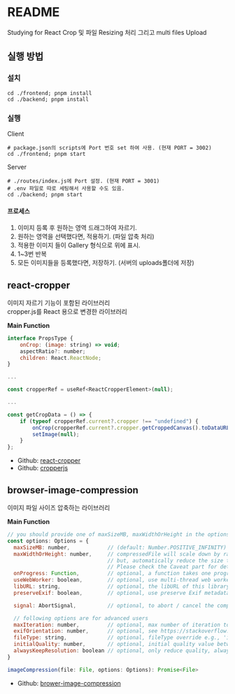 # README #
Studying for React Crop 및 파일 Resizing 처리 그리고 multi files Upload

## 실행 방법
### 설치
```shell
cd ./frontend; pnpm install
cd ./backend; pnpm install
```
### 실행
Client
```shell
# package.json의 scripts에 Port 번호 set 하여 사용. (현재 PORT = 3002)
cd ./frontend; pnpm start
```
Server
```shell
# ./routes/index.js에 Port 설정. (현재 PORT = 3001)
# .env 파일로 따로 세팅해서 사용할 수도 있음.
cd ./backend; pnpm start
```
#### 프로세스
1. 이미지 등록 후 원하는 영역 드래그하여 자르기.
2. 원하는 영역을 선택했다면, 적용하기. (파일 압축 처리) 
3. 적용한 이미지 들이 Gallery 형식으로 위에 표시.
4. 1~3번 반복
5. 모든 이미지들을 등록했다면, 저장하기. (서버의 uploads폴더에 저장)


## react-cropper
이미지 자르기 기능이 포함된 라이브러리 <br/>
cropper.js를 React 용으로 변경한 라이브러리 <br/>

**Main Function**
```javascript
interface PropsType {
    onCrop: (image: string) => void;
    aspectRatio?: number;
    children: React.ReactNode;
}

...

const cropperRef = useRef<ReactCropperElement>(null);

...

const getCropData = () => {
    if (typeof cropperRef.current?.cropper !== "undefined") {
        onCrop(cropperRef.current?.cropper.getCroppedCanvas().toDataURL());
        setImage(null);
    }
};
```


* Github: [react-cropper](https://github.com/react-cropper/react-cropper)
* Github: [cropperjs](https://github.com/fengyuanchen/cropperjs/tree/main)

## browser-image-compression
이미지 파일 사이즈 압축하는 라이브러리

**Main Function**
```javascript
// you should provide one of maxSizeMB, maxWidthOrHeight in the options
const options: Options = { 
  maxSizeMB: number,            // (default: Number.POSITIVE_INFINITY)
  maxWidthOrHeight: number,     // compressedFile will scale down by ratio to a point that width or height is smaller than maxWidthOrHeight (default: undefined)
                                // but, automatically reduce the size to smaller than the maximum Canvas size supported by each browser.
                                // Please check the Caveat part for details.
  onProgress: Function,         // optional, a function takes one progress argument (percentage from 0 to 100) 
  useWebWorker: boolean,        // optional, use multi-thread web worker, fallback to run in main-thread (default: true)
  libURL: string,               // optional, the libURL of this library for importing script in Web Worker (default: https://cdn.jsdelivr.net/npm/browser-image-compression/dist/browser-image-compression.js)
  preserveExif: boolean,        // optional, use preserve Exif metadata for JPEG image e.g., Camera model, Focal length, etc (default: false)

  signal: AbortSignal,          // optional, to abort / cancel the compression

  // following options are for advanced users
  maxIteration: number,         // optional, max number of iteration to compress the image (default: 10)
  exifOrientation: number,      // optional, see https://stackoverflow.com/a/32490603/10395024
  fileType: string,             // optional, fileType override e.g., 'image/jpeg', 'image/png' (default: file.type)
  initialQuality: number,       // optional, initial quality value between 0 and 1 (default: 1)
  alwaysKeepResolution: boolean // optional, only reduce quality, always keep width and height (default: false)
}

imageCompression(file: File, options: Options): Promise<File>
```

* Github: [brower-image-compression](https://github.com/Donaldcwl/browser-image-compression)